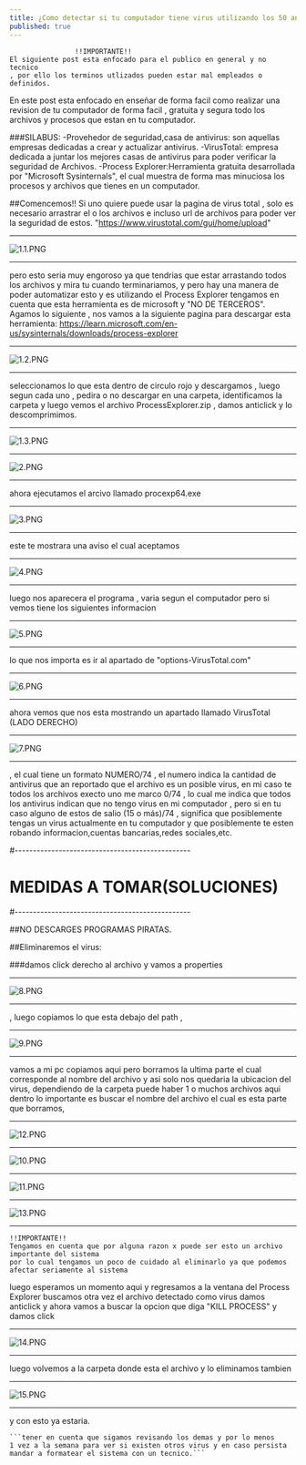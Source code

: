 ```yaml
---
title: ¿Como detectar si tu computador tiene virus utilizando los 50 antivirus mas populares del mundo?"VIRUSTOTAL"
published: true
---
```

					!!IMPORTANTE!!
	El siguiente post esta enfocado para el publico en general y no tecnico 
	, por ello los terminos utlizados pueden estar mal empleados o definidos.

En este post esta enfocado en enseñar de forma facil como realizar una revision de tu computador de forma facil 
, gratuita y segura todo los archivos y procesos que estan en tu computador.

###SILABUS:
	-Provehedor de seguridad,casa de antivirus: son aquellas empresas dedicadas a crear y actualizar antivirus.
	-VirusTotal: empresa dedicada a juntar los mejores casas de antivirus para poder verificar la seguridad de Archivos.
	-Process Explorer:Herramienta gratuita desarrollada por "Microsoft Sysinternals", el cual muestra 
	de forma mas minuciosa los procesos y archivos que tienes en un computador.  
	
##Comencemos!!
Si uno quiere puede usar la pagina de virus total , solo es necesario arrastrar 
el o los archivos e incluso url de archivos para poder ver la seguridad de estos.
	"https://www.virustotal.com/gui/home/upload"

--------------------------------------
![1.1.PNG](../assets/posts1/1.1.PNG)

--------------------------------------

pero esto seria muy engoroso ya que tendrias que estar arrastando todos los archivos y mira tu 
cuando terminariamos, y pero hay una manera de poder automatizar esto y es utilizando el Process Explorer 
tengamos en cuenta que esta herramienta es de microsoft y "NO DE TERCEROS".
Agamos lo siguiente , nos vamos a la siguiente pagina para descargar esta herramienta:
	https://learn.microsoft.com/en-us/sysinternals/downloads/process-explorer

------------------------------------
![1.2.PNG](../assets/posts1/1.2.PNG)

------------------------------------
seleccionamos lo que esta dentro de circulo rojo y descargamos , luego segun cada uno , pedira o no descargar en una carpeta,
identificamos la carpeta y luego vemos el archivo ProcessExplorer.zip , damos anticlick y lo descomprimimos.

----------------------------------------
![1.3.PNG](../assets/posts1/Captura.PNG)

--------------------------------
![2.PNG](../assets/posts1/2.PNG)

--------------------------------
ahora ejecutamos el arcivo llamado procexp64.exe 

--------------------------------
![3.PNG](../assets/posts1/3.PNG)

--------------------------------
este te mostrara una aviso el cual aceptamos

--------------------------------
![4.PNG](../assets/posts1/4.PNG)

--------------------------------
luego nos aparecera el programa , varia segun el computador pero si vemos tiene los siguientes informacion

--------------------------------
![5.PNG](../assets/posts1/5.PNG)

--------------------------------
lo que nos importa es ir al apartado de "options-VirusTotal.com"

--------------------------------
![6.PNG](../assets/posts1/6.PNG)

--------------------------------
ahora vemos que nos esta mostrando un apartado llamado VirusTotal (LADO DERECHO)

--------------------------------
![7.PNG](../assets/posts1/7.PNG)

--------------------------------
, el cual tiene un formato NUMERO/74 , el numero indica la cantidad de antivirus que an reportado que el archivo 
es un posible virus, en mi caso te todos los archivos execto uno me marco 0/74 , lo cual me indica que todos los antivirus indican 
que no tengo virus en mi computador , pero si en tu caso alguno de estos de salio (15 o más)/74 , significa que posiblemente 
tengas un virus actualmente en tu computador y que posiblemente te esten robando informacion,cuentas bancarias,redes sociales,etc.

#------------------------------------------------
#	MEDIDAS A TOMAR(SOLUCIONES)
#------------------------------------------------

##NO DESCARGES PROGRAMAS PIRATAS.

##Eliminaremos el virus: 

###damos click derecho al archivo y vamos a properties 

--------------------------------
![8.PNG](../assets/posts1/8.PNG)

--------------------------------
, luego copiamos lo que esta debajo del path ,

--------------------------------
![9.PNG](../assets/posts1/9.PNG)

--------------------------------
vamos a mi pc copiamos aqui pero borramos la ultima parte el cual corresponde al nombre del archivo y asi solo nos quedaria 
la ubicacion del virus, dependiendo de la carpeta puede haber 1 o muchos archivos aqui dentro lo importante es 
buscar el nombre del archivo el cual es esta parte que borramos,

----------------------------------
![12.PNG](../assets/posts1/12.PNG)

----------------------------------
![10.PNG](../assets/posts1/10.PNG)

----------------------------------
![11.PNG](../assets/posts1/11.PNG)

----------------------------------
![13.PNG](../assets/posts1/13.PNG)

----------------------------------

	!!IMPORTANTE!!
	Tengamos en cuenta que por alguna razon x puede ser esto un archivo importante del sistema
	por lo cual tengamos un poco de cuidado al eliminarlo ya que podemos afectar seriamente al sistema 

luego esperamos un momento aqui y regresamos a la ventana del Process Explorer 
buscamos otra vez el archivo detectado como virus
damos anticlick y ahora vamos a buscar la opcion que diga "KILL PROCESS" y damos click

----------------------------------
![14.PNG](../assets/posts1/14.PNG)

----------------------------------
luego volvemos a la carpeta donde esta el archivo y lo eliminamos tambien

----------------------------------
![15.PNG](../assets/posts1/15.PNG)

----------------------------------
y con esto ya estaria.

	```tener en cuenta que sigamos revisando los demas y por lo menos 
	1 vez a la semana para ver si existen otros virus y en caso persista mandar a formatear el sistema con un tecnico.```
 
